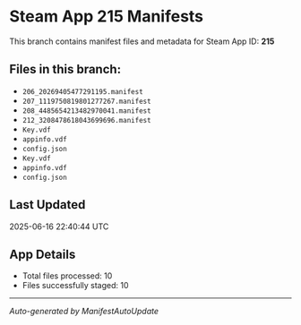 # Steam App 215 Manifests

This branch contains manifest files and metadata for Steam App ID: **215**

## Files in this branch:
- `206_20269405477291195.manifest`
- `207_1119750819801277267.manifest`
- `208_4485654213482970041.manifest`
- `212_3208478618043699696.manifest`
- `Key.vdf`
- `appinfo.vdf`
- `config.json`
- `Key.vdf`
- `appinfo.vdf`
- `config.json`

## Last Updated
2025-06-16 22:40:44 UTC

## App Details
- Total files processed: 10
- Files successfully staged: 10

---
*Auto-generated by ManifestAutoUpdate*
